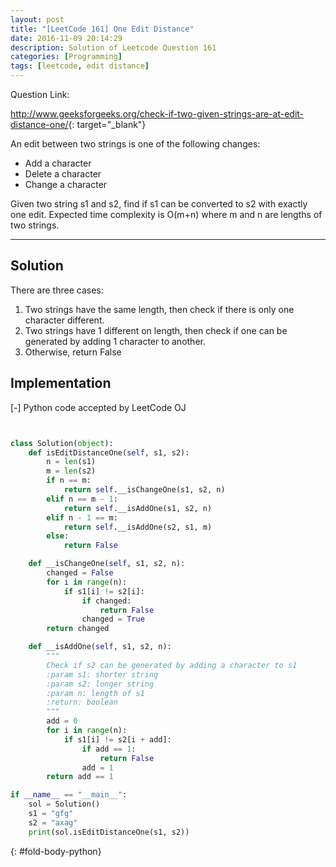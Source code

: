 ```yaml
---
layout: post
title: "[LeetCode 161] One Edit Distance"
date: 2016-11-09 20:14:29
description: Solution of Leetcode Question 161
categories: [Programming]
tags: [leetcode, edit distance]
---
```


Question Link:

<http://www.geeksforgeeks.org/check-if-two-given-strings-are-at-edit-distance-one/>{: target="_blank"}

An edit between two strings is one of the following changes:

* Add a character
* Delete a character
* Change a character

Given two string s1 and s2, find if s1 can be converted to s2 with exactly one edit. 
Expected time complexity is O(m+n) where m and n are lengths of two strings.

---

## Solution

There are three cases:

1. Two strings have the same length, then check if there is only one character different.
2. Two strings have 1 different on length, then check if one can be generated by adding 1 character to another.
3. Otherwise, return False
 
## Implementation

<div class="code-title">
<span class="code-fold" id="fold-btn-python" onclick="$use('fold-body-python', 'fold-btn-python')">[-]</span>
Python code accepted by LeetCode OJ
</div>

~~~ python


class Solution(object):
    def isEditDistanceOne(self, s1, s2):
        n = len(s1)
        m = len(s2)
        if n == m:
            return self.__isChangeOne(s1, s2, n)
        elif n == m - 1:
            return self.__isAddOne(s1, s2, n)
        elif n - 1 == m:
            return self.__isAddOne(s2, s1, m)
        else:
            return False

    def __isChangeOne(self, s1, s2, n):
        changed = False
        for i in range(n):
            if s1[i] != s2[i]:
                if changed:
                    return False
                changed = True
        return changed

    def __isAddOne(self, s1, s2, n):
        """
        Check if s2 can be generated by adding a character to s1
        :param s1: shorter string
        :param s2: longer string
        :param n: length of s1
        :return: boolean
        """
        add = 0
        for i in range(n):
            if s1[i] != s2[i + add]:
                if add == 1:
                    return False
                add = 1
        return add == 1

if __name__ == "__main__":
    sol = Solution()
    s1 = "gfg"
    s2 = "axag"
    print(sol.isEditDistanceOne(s1, s2))
~~~
{: #fold-body-python}


